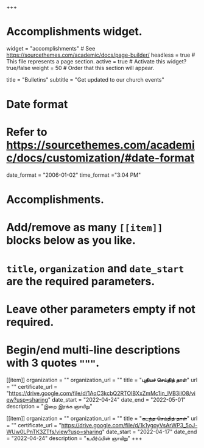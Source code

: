 +++
# Accomplishments widget.
widget = "accomplishments"  # See https://sourcethemes.com/academic/docs/page-builder/
headless = true  # This file represents a page section.
active = true  # Activate this widget? true/false
weight = 50  # Order that this section will appear.

title = "Bulletins"
subtitle = "Get updated to our church events"

# Date format
#   Refer to https://sourcethemes.com/academic/docs/customization/#date-format
date_format = "2006-01-02"
time_format ="3:04 PM"

# Accomplishments.
#   Add/remove as many `[[item]]` blocks below as you like.
#   `title`, `organization` and `date_start` are the required parameters.
#   Leave other parameters empty if not required.
#   Begin/end multi-line descriptions with 3 quotes `"""`.


[[item]]
  organization = ""
  organization_url = ""
  title = "**புதியச் செய்தித் தாள்**"
  url = ""
  certificate_url = "https://drive.google.com/file/d/1AqC3kcbQ2RTOlBXxZmMc1in_IVB3ilO8/view?usp=sharing"
  date_start = "2022-04-24"
  date_end = "2022-05-01"
  description = "இறை இரக்க ஞாயிறு"

[[item]]
  organization = ""
  organization_url = ""
  title = "~~கடந்த செய்தித் தாள்~~"
  url = ""
  certificate_url = "https://drive.google.com/file/d/1k1ygoyVsArWP3_5oJ-WUw0LPnTK3ZTfs/view?usp=sharing"
  date_start = "2022-04-17"
  date_end = "2022-04-24"
  description = "உயிர்ப்பின் ஞாயிறு"
+++

